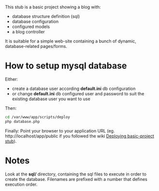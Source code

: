 This stub is a basic project showing a blog with:

- database structure definition (sql)
- database configuration
- configured models
- a blog controller


It is suitable for a simple web-site containing a bunch of dynamic, database-related pages/forms.


How to setup mysql database
===========================

Either:
- create a database user according **default.ini** db configuration
- or change **default.ini** db configured user and password to suit
  the existing database user you want to use

Then:
```bash
cd /var/www/app/scripts/deploy
php database.php
```

Finally:
Point your browser to your application URL (eg. http://localhost/app/public if you followed the wiki [Deploying basic-project stub](https://github.com/damiencorpataux/xfm-project-skeleton/wiki)).

Notes
=====

Look at the **sql/** directory, containing the sql files to execute in order to create the database.
Filenames are prefixed with a number that defines execution order.